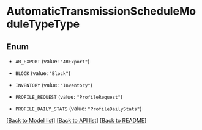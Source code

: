 # AutomaticTransmissionScheduleModuleTypeType

## Enum


* `AR_EXPORT` (value: `"ARExport"`)

* `BLOCK` (value: `"Block"`)

* `INVENTORY` (value: `"Inventory"`)

* `PROFILE_REQUEST` (value: `"ProfileRequest"`)

* `PROFILE_DAILY_STATS` (value: `"ProfileDailyStats"`)


[[Back to Model list]](../README.md#documentation-for-models) [[Back to API list]](../README.md#documentation-for-api-endpoints) [[Back to README]](../README.md)


